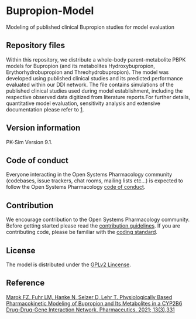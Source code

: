 # Bupropion-Model
Modeling of published clinical Bupropion studies for model evaluation

## Repository files
Within this repository, we distribute a whole-body parent-metabolite PBPK models for Bupropion (and its metabolites Hydroxybupropion, Erythorhydrobupropion and Threohydrobupropion). The model was developed using published clinical studies and its predicted performance evaluated within our DDI network. The file contains simulations of the published clinical studies used during model establishment, including the respective observed data digitized from literature reports.For further details, quantitative model evaluation, sensitivity analysis and extensive documentation please refer to [1](https://www.mdpi.com/1999-4923/13/3/331).

## Version information

PK-Sim Version 9.1.


## Code of conduct

Everyone interacting in the Open Systems Pharmacology community (codebases, issue trackers, chat rooms, mailing lists etc...) is expected to follow the Open Systems Pharmacology [code of conduct](https://github.com/Open-Systems-Pharmacology/Suite/blob/master/CODE_OF_CONDUCT.md#contributor-covenant-code-of-conduct).

## Contribution

We encourage contribution to the Open Systems Pharmacology community. Before getting started please read the [contribution guidelines](https://github.com/Open-Systems-Pharmacology/Suite/blob/master/CONTRIBUTING.md#ways-to-contribute). If you are contributing code, please be familiar with the [coding standard](https://github.com/Open-Systems-Pharmacology/Suite/blob/master/CODING_STANDARDS.md#visual-studio-settings).

## License 
The model is distributed under the [GPLv2 Lincense](https://github.com/Open-Systems-Pharmacology/Suite/blob/develop/LICENSE).

## Reference
[Marok FZ, Fuhr LM, Hanke N, Selzer D, Lehr T. Physiologically Based Pharmacokinetic Modeling of Bupropion and Its Metabolites in a CYP2B6 Drug-Drug-Gene Interaction Network. Pharmaceutics. 2021; 13(3),331](https://www.mdpi.com/1999-4923/13/3/331/htm)
